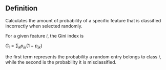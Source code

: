 ## Definition

Calculates the amount of probability of a specific feature that is classified incorrectly when selected randomly.

For a given feature $i$, the Gini index is

$G_i = \sum_{k} p_{ik}(1-p_{ik})$

the first term represents the probability a random entry belongs to class $i$, while the second is the probability it is misclassified.